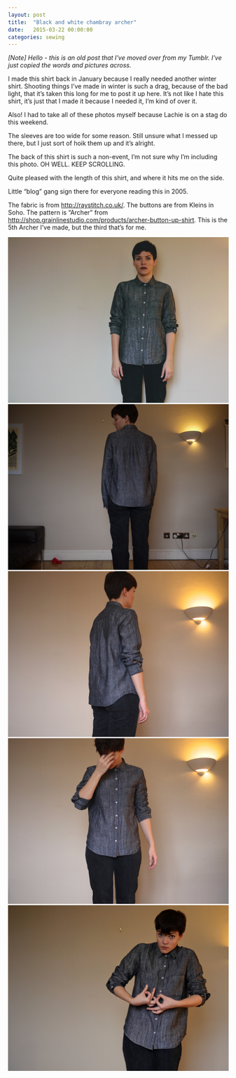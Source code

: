 ```yaml
---
layout: post
title:  "Black and white chambray archer"
date:   2015-03-22 00:00:00
categories: sewing
---
```


_[Note] Hello - this is an old post that I've moved over from my Tumblr. I've just copied the words and pictures across._

I made this shirt back in January because I really needed another winter shirt. Shooting things I’ve made in winter is such a drag, because of the bad light, that it’s taken this long for me to post it up here. It’s not like I hate this shirt, it’s just that I made it because I needed it, I’m kind of over it.

Also! I had to take all of these photos myself because Lachie is on a stag do this weekend.

The sleeves are too wide for some reason. Still unsure what I messed up there, but I just sort of hoik them up and it’s alright.

The back of this shirt is such a non-event, I’m not sure why I’m including this photo. OH WELL. KEEP SCROLLING.

Quite pleased with the length of this shirt, and where it hits me on the side.

Little “blog” gang sign there for everyone reading this in 2005.

The fabric is from http://raystitch.co.uk/. The buttons are from Kleins in Soho. The pattern is “Archer” from http://shop.grainlinestudio.com/products/archer-button-up-shirt. This is the 5th Archer I’ve made, but the third that’s for me.


![Kindle 1](/assets/img/sewing/bw-archer.1.jpg)
![Kindle 2](/assets/img/sewing/bw-archer.2.jpg)
![Kindle 3](/assets/img/sewing/bw-archer.3.jpg)
![Kindle 4](/assets/img/sewing/bw-archer.4.jpg)
![Kindle 5](/assets/img/sewing/bw-archer.5.jpg)
